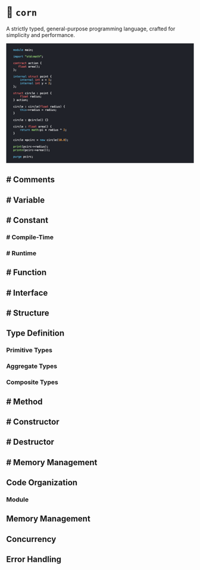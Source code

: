 # 🌽 `corn`
A strictly typed, general-purpose programming language, crafted for simplicity and performance.

![corn programming language](./corn-lang.png)

## # Comments
## # Variable
## # Constant
### # Compile-Time
### # Runtime
## # Function
## # Interface
## # Structure
## Type Definition
### Primitive Types
### Aggregate Types
### Composite Types
## # Method
## # Constructor
## # Destructor
## # Memory Management
## Code Organization
### Module
## Memory Management
## Concurrency
## Error Handling
